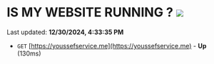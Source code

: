 # IS MY WEBSITE RUNNING ? [![](https://img.shields.io/static/v1?label=Sponsor&message=%E2%9D%A4&logo=GitHub&color=%23fe8e86)](https://github.com/sponsors/Youssef-Lehmam)

Last updated: **12/30/2024, 4:33:35 PM**

- `GET` [https://youssefservice.me](https://youssefservice.me) - **Up** (130ms)
